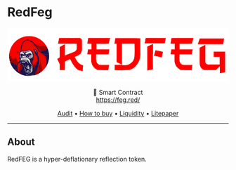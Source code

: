 # RedFeg
![alt text](https://github.com/RedTeam-Blockchain/RedFeg/blob/d3dc35ed928398c6d4a652c2c3aa9de3f61e5db8/img/RedFeg-long.png)

<p align="center">
  <span align="center">📄 Smart Contract</span>
  <br/>
  <a href ="https://feg.red/" target="_blank">https://feg.red/</a>
</p>

<p align="center">
  <a href="https://github.com/RedTeam-Blockchain/RedFeg/blob/main/RedFeg_mythx_security_audit.pdf">Audit</a>
  •
  <a href="https://www.feg.red/#How-to-buy">How to buy</a>
  •
  <a href="https://www.feg.red/#Liquidity">Liquidity</a>
  •
  <a href="https://www.feg.red/litepaper">Litepaper</a>
</p>

---

## About

<p>RedFEG is a hyper-deflationary reflection token.</p>
